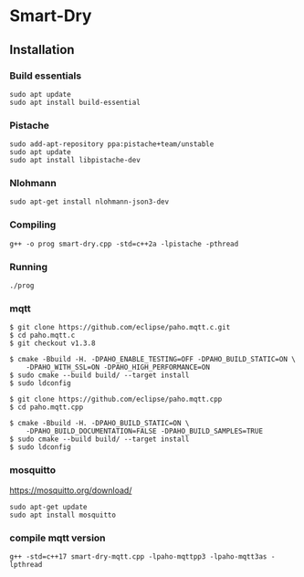 # Smart-Dry

## Installation

### Build essentials

```
sudo apt update
sudo apt install build-essential
```

### Pistache

```
sudo add-apt-repository ppa:pistache+team/unstable
sudo apt update
sudo apt install libpistache-dev
```

### Nlohmann

```
sudo apt-get install nlohmann-json3-dev
```

### Compiling

```
g++ -o prog smart-dry.cpp -std=c++2a -lpistache -pthread
```

### Running

```
./prog
```

### mqtt
```
$ git clone https://github.com/eclipse/paho.mqtt.c.git
$ cd paho.mqtt.c
$ git checkout v1.3.8

$ cmake -Bbuild -H. -DPAHO_ENABLE_TESTING=OFF -DPAHO_BUILD_STATIC=ON \
    -DPAHO_WITH_SSL=ON -DPAHO_HIGH_PERFORMANCE=ON
$ sudo cmake --build build/ --target install
$ sudo ldconfig

$ git clone https://github.com/eclipse/paho.mqtt.cpp
$ cd paho.mqtt.cpp

$ cmake -Bbuild -H. -DPAHO_BUILD_STATIC=ON \
    -DPAHO_BUILD_DOCUMENTATION=FALSE -DPAHO_BUILD_SAMPLES=TRUE
$ sudo cmake --build build/ --target install
$ sudo ldconfig
```

### mosquitto
https://mosquitto.org/download/
```sudo apt-add-repository ppa:mosquitto-dev/mosquitto-ppa
sudo apt-get update
sudo apt install mosquitto
```

### compile mqtt version
```
g++ -std=c++17 smart-dry-mqtt.cpp -lpaho-mqttpp3 -lpaho-mqtt3as -lpthread
```

